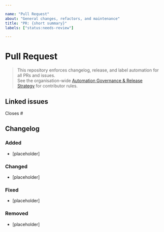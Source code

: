 ```yaml
---

name: "Pull Request"  
about: "General changes, refactors, and maintenance"  
title: "PR: {short summary}"  
labels: ["status:needs-review"]  

---
```


# Pull Request

> This repository enforces changelog, release, and label automation for all PRs and issues.  
> See the organisation-wide [Automation Governance & Release Strategy](https://github.com/lightspeedwp/.github/blob/main/AUTOMATION_GOVERNANCE.md) for contributor rules.

## Linked issues

<!--
List any related issues by number (e.g. closes #123, fixes #456, relates to #789).
-->

Closes #

## Changelog

<!--
Required for release automation.
Format: Keep a Changelog.
Categories: Added, Changed, Fixed, Removed.
User-facing notes only. Internal-only PRs (rare) may use the `skip-changelog` label.
Example:
### Changed
- Bump WooCommerce tested version to 8.1.
### Fixed
- Correct VAT rounding on order totals in EU regions. (Fixes #456)
-->

### Added

- [placeholder]

### Changed

- [placeholder]

### Fixed

- [placeholder]

### Removed

- [placeholder]

<!--
If no user-facing changelog entry is needed, apply the skip-changelog label to this PR.
-->
